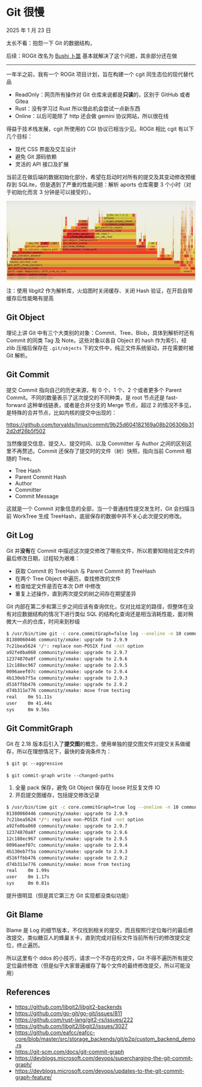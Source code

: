 # Git 很慢

2025 年 1 月 23 日

太长不看：抱怨一下 Git 的数据结构，

后续：ROGit 改名为 [Bushi 卜筮](https://github.com/qaqland/bushi) 基本就解决了这个问题，其余部分还在做

---

一年半之前，我有一个 ROGit 项目计划，旨在构建一个 cgit 同生态位的现代替代品

- ReadOnly：网页所有操作对 Git 仓库来说都是**只读**的，区别于 GitHub 或者 Gitea
- Rust：没有学习过 Rust 所以借此机会尝试一点新东西
- Online：以后可能除了 http 还会做 gemini 协议网站，所以很在线

得益于技术栈发展，cgit 所使用的 CGI 协议已相当少见。ROGit 相比 cgit 有以下几个目标：

- 现代 CSS 界面及交互设计
- 避免 Git 源码依赖
- 灵活的 API 接口及扩展

当前正在做后端的数据初始化部分，希望在启动时对所有的提交及其变动修改预缓存到 SQLite，但是遇到了严重的性能问题：解析 aports 仓库需要 3 个小时（对于初始化而言 3 分钟是可以接受的）。

![rogit meet aports - flamegraph](../asserts/rogit-aports-flamegraph.jpg)

注：使用 libgit2 作为解析库，火焰图时关闭缓存、关闭 Hash 验证，在开启自带缓存后性能略有提高

## Git Object

理论上讲 Git 中有三个大类别的对象：Commit、Tree、Blob，具体到解析时还有 Commit 的同类 Tag 及 Note。这些对象以各自 Object 的 hash 作为索引，经 zlib 压缩后保存在 `.git/objects` 下的文件中，纯正文件系统驱动，并在需要时被 Git 解析。

## Git Commit

提交 Commit 指向自己的历史来源，有 0 个、1 个、2 个或者更多个 Parent Commit。不同的数量表示了这次提交的不同种类，是 root 节点还是 fast-forward 这种单线链表，或者是合并分支的 Merge 节点，超过 2 的情况不多见，是特殊的合并节点，比如内核的提交中出现的：

<https://github.com/torvalds/linux/commit/9b25d604182169a08b206306b312d2df26b5f502>

当然像提交信息、提交人、提交时间、以及 Committer 与 Author 之间的区别这里不再赘述。Commit 还保存了提交时的文件（树）快照，指向当前 Commit 相随的 Tree。

- Tree Hash
- Parent Commit Hash
- Author
- Committer
- Commit Message

这就是一个 Commit 对象信息的全部，当一个普通线性提交发生时，Git 会扫描当前 WorkTree 生成 TreeHash，底层保存的数据中并不关心此次提交的修改。

## Git Log

Git 并**没有**在 Commit 中描述这次提交修改了哪些文件，所以若要知晓给定文件的最后修改日期，过程较为艰难：

- 获取 Commit 的 TreeHash 与 Parent Commit 的 TreeHash
- 在两个 Tree Object 中遍历，查找修改的文件
- 检查给定文件是否在本次 Diff 中修改
- 重复上述操作，直到两次提交的树之间存在期望差异

Git 内部在第二步和第三步之间应该有查询优化，仅对比给定的路径，但整体在没有对应数据结构的情况下进行类似 SQL 的结构化查询还是相当消耗性能，面对稍微大一点的仓库，时间来到秒级

```bash
$ /usr/bin/time git -c core.commitGraph=false log --oneline -n 10 community/xmake/
81380060446 community/xmake: upgrade to 2.9.9
7c21bea5624 */*: replace non-POSIX find -not option
a92fe0ba060 community/xmake: upgrade to 2.9.7
12374870a8f community/xmake: upgrade to 2.9.6
12c188ec967 community/xmake: upgrade to 2.9.5
0096aeef07c community/xmake: upgrade to 2.9.4
4b130eb7f5a community/xmake: upgrade to 2.9.3
d516ffbb476 community/xmake: upgrade to 2.9.2
d74b311e776 community/xmake: move from testing
real    0m 51.11s
user    0m 41.44s
sys     0m 9.56s
```

## Git CommitGraph

Git 在 2.18 版本后引入了**提交图**的概念，使用单独的提交图文件对提交关系做缓存，所以在理想情况下，最快的查询条件为：

```
$ git gc --aggressive

$ git commit-graph write --changed-paths

```

1. 全量 pack 保存，避免 Git Object 保存在 loose 时反复文件 IO
2. 开启提交图缓存，包括提交修改记录

```bash
$ /usr/bin/time git -c core.commitGraph=true log --oneline -n 10 community/xmake/
81380060446 community/xmake: upgrade to 2.9.9
7c21bea5624 */*: replace non-POSIX find -not option
a92fe0ba060 community/xmake: upgrade to 2.9.7
12374870a8f community/xmake: upgrade to 2.9.6
12c188ec967 community/xmake: upgrade to 2.9.5
0096aeef07c community/xmake: upgrade to 2.9.4
4b130eb7f5a community/xmake: upgrade to 2.9.3
d516ffbb476 community/xmake: upgrade to 2.9.2
d74b311e776 community/xmake: move from testing
real    0m 1.99s
user    0m 1.17s
sys     0m 0.81s
```

提升很明显（但是其它第三方 Git 实现都没类似功能）

## Git Blame

Blame 是 Log 的细节版本，不仅找到相关的提交，而且按照行定位每行的最后修改提交，类似糖豆人的蜂巢关卡，直到完成对目标文件当前所有行的修改提交定位，终止遍历。

所以这里有个 ddos 的小技巧，请求一个不存在的文件，Git 不得不遍历所有提交定位最终修改（但是似乎大家普遍缓存了每个文件的最终修改提交，所以可能没用）

## References

- <https://github.com/libgit2/libgit2-backends>
- <https://github.com/go-git/go-git/issues/811>
- <https://github.com/rust-lang/git2-rs/issues/222>
- <https://github.com/libgit2/libgit2/issues/3027>
- <https://github.com/eafcc/eafcc-core/blob/master/src/storage_backends/git/p2p/custom_backend_demo.rs>
- <https://git-scm.com/docs/git-commit-graph>
- <https://devblogs.microsoft.com/devops/supercharging-the-git-commit-graph/>
- <https://devblogs.microsoft.com/devops/updates-to-the-git-commit-graph-feature/>
